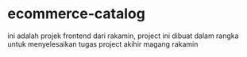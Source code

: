 # ecommerce-catalog
ini adalah projek frontend dari rakamin, project ini dibuat dalam rangka untuk menyelesaikan tugas project akihir magang rakamin  
